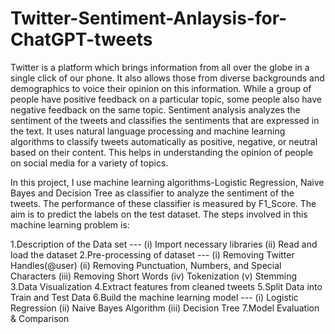 # Twitter-Sentiment-Anlaysis-for-ChatGPT-tweets
Twitter is a platform which brings information from all over the globe in a single click of our phone. It also allows those from diverse backgrounds and demographics to voice their opinion on this information. While a group of people have positive feedback on a particular topic, some people also have negative feedback on the same topic. Sentiment analysis analyzes the sentiment of the tweets and classifies the sentiments that are expressed in the text. It uses natural language processing and machine learning algorithms to classify tweets automatically as positive, negative, or neutral based on their content. This helps in understanding the opinion of people on social media for a variety of topics.

In this project, I use machine learning algorithms-Logistic Regression, Naive Bayes and Decision Tree as classifier to analyze the sentiment of the tweets. The performance of these classifier is measured by F1_Score. The aim is to predict the labels on the test dataset. The steps involved in this machine learning problem is:

1.Description of the Data set ---
 (i) Import necessary libraries
 (ii) Read and load the dataset
2.Pre-processing of dataset ---
 (i) Removing Twitter Handles(@user)
 (ii) Removing Punctuation, Numbers, and Special Characters
 (iii) Removing Short Words
 (iv) Tokenization
 (v) Stemming
3.Data Visualization
4.Extract features from cleaned tweets
5.Split Data into Train and Test Data
6.Build the machine learning model ---
 (i) Logistic Regression
 (ii) Naive Bayes Algorithm
 (iii) Decision Tree
7.Model Evaluation & Comparison
